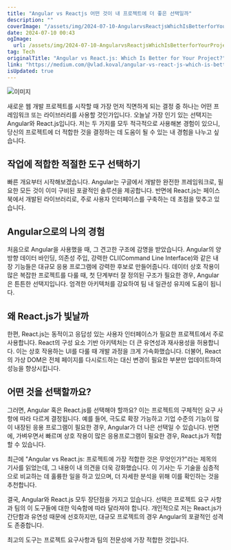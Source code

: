 ```yaml
---
title: "Angular vs Reactjs 어떤 것이 내 프로젝트에 더 좋은 선택일까"
description: ""
coverImage: "/assets/img/2024-07-10-AngularvsReactjsWhichIsBetterforYourProject_0.png"
date: 2024-07-10 00:43
ogImage: 
  url: /assets/img/2024-07-10-AngularvsReactjsWhichIsBetterforYourProject_0.png
tag: Tech
originalTitle: "Angular vs React.js: Which Is Better for Your Project?"
link: "https://medium.com/@vlad.koval/angular-vs-react-js-which-is-better-for-your-project-cf66bb108b72"
isUpdated: true
---
```






![이미지](/assets/img/2024-07-10-AngularvsReactjsWhichIsBetterforYourProject_0.png)

새로운 웹 개발 프로젝트를 시작할 때 가장 먼저 직면하게 되는 결정 중 하나는 어떤 프레임워크 또는 라이브러리를 사용할 것인가입니다. 오늘날 가장 인기 있는 선택지는 Angular와 React.js입니다. 저는 두 가지를 모두 적극적으로 사용해본 경험이 있으니, 당신의 프로젝트에 더 적합한 것을 결정하는 데 도움이 될 수 있는 내 경험을 나누고 싶습니다.

## 작업에 적합한 적절한 도구 선택하기

빠른 개요부터 시작해보겠습니다. Angular는 구글에서 개발한 완전한 프레임워크로, 필요한 모든 것이 이미 구비된 포괄적인 솔루션을 제공합니다. 반면에 React.js는 페이스북에서 개발된 라이브러리로, 주로 사용자 인터페이스를 구축하는 데 초점을 맞추고 있습니다.

<div class="content-ad"></div>

## Angular으로의 나의 경험

처음으로 Angular을 사용했을 때, 그 견고한 구조에 감명을 받았습니다. Angular의 양방향 데이터 바인딩, 의존성 주입, 강력한 CLI(Command Line Interface)와 같은 내장 기능들은 대규모 응용 프로그램에 강력한 후보로 만들어줍니다. 데이터 상호 작용이 많은 복잡한 프로젝트를 다룰 때, 첫 단계부터 잘 정의된 구조가 필요한 경우, Angular은 튼튼한 선택지입니다. 엄격한 아키텍처를 강요하여 팀 내 일관성 유지에 도움이 됩니다.

## 왜 React.js가 빛날까

한편, React.js는 동적이고 응답성 있는 사용자 인터페이스가 필요한 프로젝트에서 주로 사용합니다. React의 구성 요소 기반 아키텍처는 더 큰 유연성과 재사용성을 허용합니다. 이는 상호 작용하는 UI를 다룰 때 개발 과정을 크게 가속화했습니다. 더불어, React의 가상 DOM은 전체 페이지를 다시로드하는 대신 변경이 필요한 부분만 업데이트하여 성능을 향상시킵니다.

<div class="content-ad"></div>

## 어떤 것을 선택할까요?

그러면, Angular 혹은 React.js를 선택해야 할까요? 이는 프로젝트의 구체적인 요구 사항에 따라 다르게 결정됩니다. 예를 들어, 극도로 확장 가능하고 기업 수준의 기능이 많이 내장된 응용 프로그램이 필요한 경우, Angular가 더 나은 선택일 수 있습니다. 반면에, 가벼우면서 빠르며 상호 작용이 많은 응용프로그램이 필요한 경우, React.js가 적합할 수 있습니다.

최근에 "Angular vs React.js: 프로젝트에 가장 적합한 것은 무엇인가?"라는 제목의 기사를 읽었는데, 그 내용이 내 의견을 더욱 강화했습니다. 이 기사는 두 기술을 심층적으로 비교하는 데 훌륭한 일을 하고 있으며, 더 자세한 분석을 위해 이를 확인하는 것을 추천합니다.

결국, Angular와 React.js 모두 장단점을 가지고 있습니다. 선택은 프로젝트 요구 사항과 팀의 이 도구들에 대한 익숙함에 따라 달라져야 합니다. 개인적으로 저는 React.js가 간단함과 유연성 때문에 선호하지만, 대규모 프로젝트의 경우 Angular의 포괄적인 성격도 존중합니다.

<div class="content-ad"></div>

최고의 도구는 프로젝트 요구사항과 팀의 전문성에 가장 적합한 것입니다.